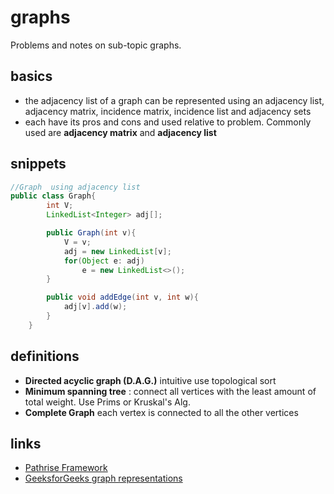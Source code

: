# graphs
Problems and notes on sub-topic graphs.

## basics
- the adjacency list of a graph can be represented using an adjacency list, adjacency matrix, incidence matrix, incidence list and adjacency sets
- each have its pros and cons and used relative to problem. Commonly used are **adjacency matrix** and **adjacency list**



## snippets
```java
//Graph  using adjacency list
public class Graph{
        int V;
        LinkedList<Integer> adj[];

        public Graph(int v){
            V = v;
            adj = new LinkedList[v];
            for(Object e: adj)
                e = new LinkedList<>();
        }

        public void addEdge(int v, int w){
            adj[v].add(w);
        }
    }

```

## definitions
- **Directed acyclic graph (D.A.G.)** intuitive use topological sort
- **Minimum spanning tree** : connect all vertices with the least amount of total weight. Use Prims or Kruskal's Alg.
- **Complete Graph** each vertex is connected to all the other vertices


## links
- [Pathrise Framework](https://fellows.pathrise.com/knowledge/workshops/graph-fundamentals)
- [GeeksforGeeks graph representations](https://www.geeksforgeeks.org/graph-and-its-representations/)
